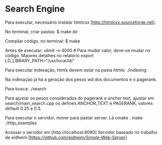 # Search Engine

Para executar, necessário instalar htmlcxx [http://htmlcxx.sourceforge.net].

No terminal, criar pastas:
  $ make dir
  
Compilar código, no terminal:
  $ make
  
Antes de executar:
  ulimit -n 4000 # Para mudar valor, deve-se mudar no código. Maiores detalhes no relatório
  export LD_LIBRARY_PATH="/usr/local/lib"
  
Para executar indexação, htmls devem estar na pasta htmls:
  ./indexing
  
Na indexação já há a geração dos pesos wd dos documentos e o pagerank.

Para busca:
  ./search

Para ajustar os pesos considerados do pagerank e anchor text, ajustar em search/main_search.cpp os defines ANCHOR_TEXT e PAGERANK, valores default 0.25 e 0.3.

Para executar o servidor, mover para pastar server. Lá
  cmake .
  make
  ./http_examples

Acessar o servidor em [http://localhost:8080]
Servidor baseado no trabalho de eidheim [https://github.com/eidheim/Simple-Web-Server]
  
